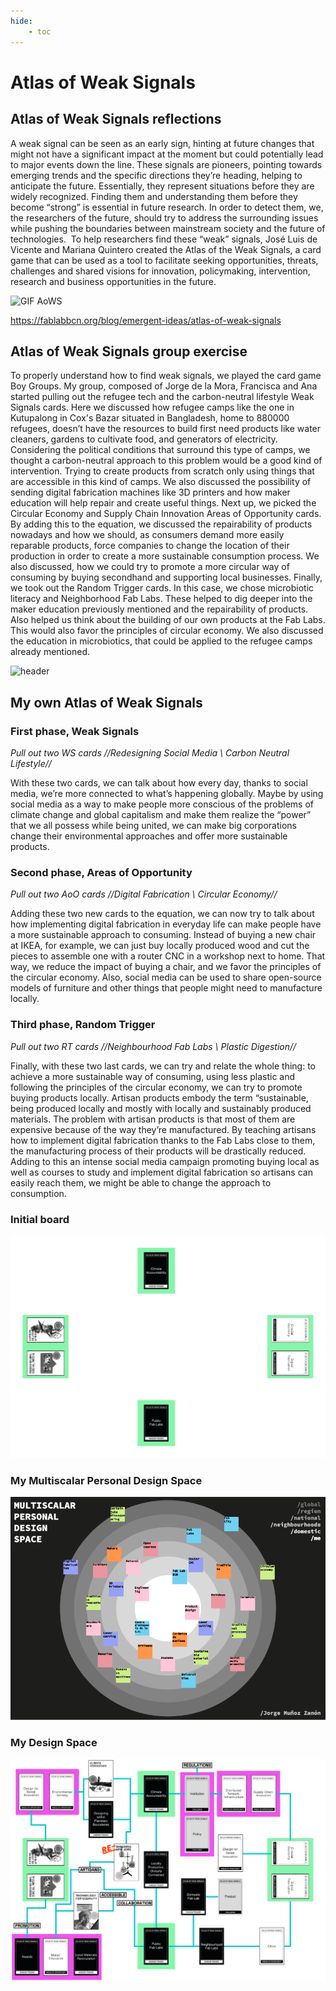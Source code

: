 ```yaml
---
hide:
    - toc
---
```


# Atlas of Weak Signals

## Atlas of Weak Signals reflections

A weak signal can be seen as an early sign, hinting at future changes that might not have a significant impact at the moment but could potentially lead to major events down the line. These signals are pioneers, pointing towards emerging trends and the specific directions they’re heading, helping to anticipate the future. Essentially, they represent situations before they are widely recognized. Finding them and understanding them before they become “strong” is essential in future research. In order to detect them, we, the researchers of the future, should try to address the surrounding issues while pushing the boundaries between mainstream society and the future of technologies. 
To help researchers find these “weak” signals, José Luis de Vicente and Mariana Quintero created the Atlas of the Weak Signals, a card game that can be used as a tool to facilitate seeking opportunities, threats, challenges and shared visions for innovation, policymaking, intervention, research and business opportunities in the future.

![GIF AoWS](../images/AoWS/GIF_header-AoWS.gif)

 
https://fablabbcn.org/blog/emergent-ideas/atlas-of-weak-signals


## Atlas of Weak Signals group exercise

To properly understand how to find weak signals, we played the card game Boy Groups. My group, composed of Jorge de la Mora, Francisca and Ana started pulling out the refugee tech and the carbon-neutral lifestyle Weak Signals cards. Here we discussed how refugee camps like the one in Kutupalong in Cox's Bazar situated in Bangladesh, home to 880000 refugees, doesn’t have the resources to build first need products like water cleaners, gardens to cultivate food, and generators of electricity. Considering the political conditions that surround this type of camps, we thought a carbon-neutral approach to this problem would be a good kind of intervention. Trying to create products from scratch only using things that are accessible in this kind of camps. We also discussed the possibility of sending digital fabrication machines like 3D printers and how maker education will help repair and create useful things. Next up, we picked the Circular Economy and Supply Chain Innovation Areas of Opportunity cards. By adding this to the equation, we discussed the repairability of products nowadays and how we should, as consumers demand more easily reparable products, force companies to change the location of their production in order to create a more sustainable consumption process. We also discussed, how we could try to promote a more circular way of consuming by buying secondhand and supporting local businesses. Finally, we took out the Random Trigger cards. In this case, we chose microbiotic literacy and Neighborhood Fab Labs. These helped to dig deeper into the maker education previously mentioned and the repairability of products. Also helped us think about the building of our own products at the Fab Labs. This would also favor the principles of circular economy. We also discussed the education in microbiotics, that could be applied to the refugee camps already mentioned.

![header](../images/AoWS/AoWS_header.png)


## My own Atlas of Weak Signals

### **First phase, Weak Signals**

_Pull out two WS cards //Redesigning Social Media \ Carbon Neutral Lifestyle//_

With these two cards, we can talk about how every day, thanks to social media, we’re more
connected to what’s happening globally. Maybe by using social media as a way to make people
more conscious of the problems of climate change and global capitalism and make them realize
the “power” that we all possess while being united, we can make big corporations change their
environmental approaches and offer more sustainable products.


### **Second phase, Areas of Opportunity**

_Pull out two AoO cards //Digital Fabrication \ Circular Economy//_

Adding these two new cards to the equation, we can now try to talk about how implementing
digital fabrication in everyday life can make people have a more sustainable approach
to consuming. Instead of buying a new chair at IKEA, for example, we can just buy locally
produced wood and cut the pieces to assemble one with a router CNC in a workshop next to
home. That way, we reduce the impact of buying a chair, and we favor the principles of the
circular economy. Also, social media can be used to share open-source models of furniture and
other things that people might need to manufacture locally.


### **Third phase, Random Trigger**

_Pull out two RT cards //Neighbourhood Fab Labs \ Plastic Digestion//_

Finally, with these two last cards, we can try and relate the whole thing: to achieve a more
sustainable way of consuming, using less plastic and following the principles of the circular
economy, we can try to promote buying products locally. Artisan products embody the
term “sustainable, being produced locally and mostly with locally and sustainably produced
materials. The problem with artisan products is that most of them are expensive because of
the way they’re manufactured. By teaching artisans how to implement digital fabrication thanks
to the Fab Labs close to them, the manufacturing process of their products will be drastically
reduced. Adding to this an intense social media campaign promoting buying local as well as
courses to study and implement digital fabrication so artisans can easily reach them, we might
be able to change the approach to consumption.


### **Initial board**

![GIF AoWS](../images/AoWS/INITIAL_BOARD.png)


### **My Multiscalar Personal Design Space**

![GIF AoWS](../images/AoWS/MULTISACLAR%20PERSONAL%20DESIGN%20SPACE.png)


### **My Design Space**

![GIF AoWS](../images/AoWS/DESIGN%20SPACE.png)
